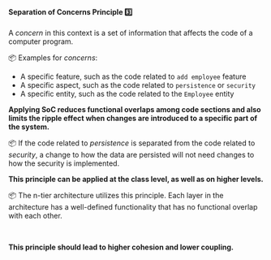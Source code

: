 <link rel="stylesheet" href="{{baseUrl}}/css/textbook.css">

<div class="website-content">

<div id="title">

#### Separation of Concerns Principle :three:

</div>

<div id="body">

<tip-box type="primary">

<include src="../../common/definitions.md#def-separation-concerns-principle" />

</tip-box>

A _concern_ in this context is a set of information that affects the code of a computer program.

<tip-box> 

:package: Examples for _concerns_:

*	A specific feature, such as the code related to `add employee` feature
*	A specific aspect, such as the code related to `persistence` or `security`
*	A specific entity, such as the code related to the `Employee` entity

</tip-box>

**Applying <tooltip content="Separation of Concerns">SoC</tooltip> reduces functional overlaps among code sections and also limits the ripple effect when changes are introduced to a specific part of the system.**

<tip-box> 

:package: If the code related to _persistence_ is separated from the code related to _security_, a change to how the data are persisted will not need changes to how the security is implemented.

</tip-box>

**This principle can be applied at the class level, as well as on higher levels.** 

<tip-box> 

:package: The <trigger trigger="click" for="modal:soc-nTier">n-tier architecture</trigger> utilizes this principle. Each layer in the architecture has a well-defined functionality that has no functional overlap with each other. 

</tip-box>

<modal title="TextBook &raquo;" id="modal:soc-nTier">
  <include src="../../architecture/architecturalStyles/nTier/what/full.md"/>
</modal>

**This principle should lead to higher <trigger trigger="click" for="soc-cohesion">cohesion</trigger> and lower <trigger trigger="click" for="soc-coupling">coupling</trigger>.**

<modal title="TextBook &raquo;" id="soc-coupling">
  <include src="../../designPrinciples/coupling/what/full.md"/>
</modal>
<modal title="TextBook &raquo;" id="soc-cohesion">
  <include src="../../designPrinciples/cohesion/what/full.md"/>
</modal>

</div>

<div id="extras">

<include src="exercises.md" />

<div>

</div>
